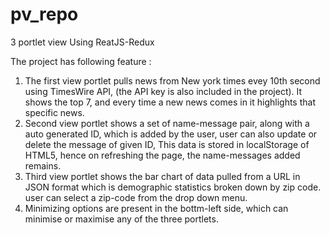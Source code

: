 # pv_repo
3 portlet view Using ReatJS-Redux

The project has following feature :
1)  The first view portlet pulls news from New york times evey 10th second using TimesWire API, (the API key is also included in the project). 
    It shows the top 7, and every time a new news comes in it highlights that specific news.
2)  Second view portlet shows a set of name-message pair, along with a auto generated ID, which is added by the user, user can also update or
    delete the message of given ID, This data is stored in localStorage of HTML5, hence on refreshing the page, the name-messages added 
    remains.
3)  Third view portlet shows the bar chart of data pulled from a URL in JSON format which is demographic statistics broken down by zip code.
    user can select a zip-code from the drop down menu.
4)  Minimizing options are present in the bottm-left side, which can minimise or maximise any of the three portlets.    
